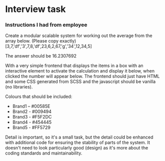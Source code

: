# Interview task #
### Instructions I had from employee ###
Create a modular scalable system for working out the average from the array below. (Please copy exactly)
[3,7,'df','3',7,8,'df',23,6,2,67,'g','34',12,34,5]

The answer should be 16.2307692

With a very simple frontend that displays the items in a box with an interactive element to activate the
calculation and display it below, when clicked the number will appear below. The frontend should just have
HTML and some CSS generated from SCSS and the javascript should be vanilla (no libraries).

Colours that should be included:
* Brand1 – #00585E
* Brand2 - #009494
* Brand3 - #F5F2DC
* Brand4 - #454445
* Brand5 - #FF5729

Detail is important, so it's a small task, but the detail could be enhanced with additional code for ensuring the
stability of parts of the system.
It doesn't need to look particularly good (design) as it's more about the coding standards and maintainability.
